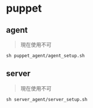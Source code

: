 # puppet

## agent 

> 現在使用不可

```
sh puppet_agent/agent_setup.sh
```

## server

> 現在使用不可

```
sh server_agent/server_setup.sh
```